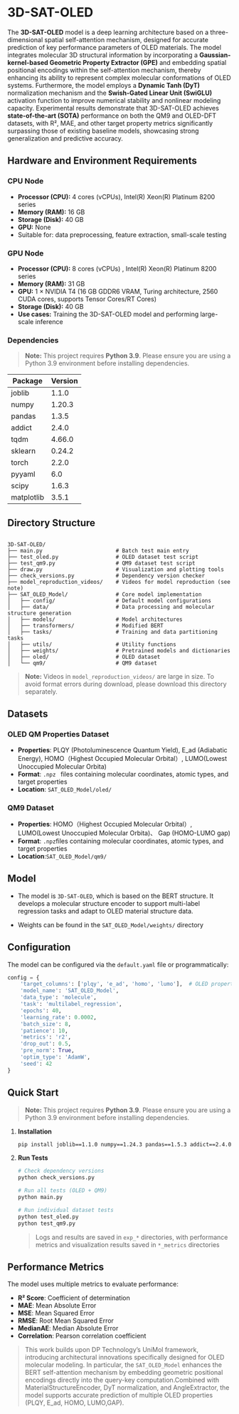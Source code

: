 # 3D-SAT-OLED 

The **3D-SAT-OLED** model is a deep learning architecture based on a three-dimensional spatial self-attention mechanism, designed for accurate prediction of key performance parameters of OLED materials. The model integrates molecular 3D structural information by incorporating a **Gaussian-kernel-based Geometric Property Extractor (GPE)** and embedding spatial positional encodings within the self-attention mechanism, thereby enhancing its ability to represent complex molecular conformations of OLED systems. Furthermore, the model employs a **Dynamic Tanh (DyT)** normalization mechanism and the **Swish-Gated Linear Unit (SwiGLU)** activation function to improve numerical stability and nonlinear modeling capacity. Experimental results demonstrate that 3D-SAT-OLED achieves **state-of-the-art (SOTA)** performance on both the QM9 and OLED-DFT datasets, with R², MAE, and other target property metrics significantly surpassing those of existing baseline models, showcasing strong generalization and predictive accuracy.

## **Hardware and Environment Requirements**

### CPU Node
- **Processor (CPU):** 4 cores (vCPUs), Intel(R) Xeon(R) Platinum 8200 series
- **Memory (RAM):** 16 GB  
- **Storage (Disk):** 40 GB  
- **GPU:** None  
- Suitable for: data preprocessing, feature extraction, small-scale testing

### GPU Node

- **Processor (CPU):** 8 cores (vCPUs) , Intel(R) Xeon(R) Platinum 8200 series
- **Memory (RAM):** 31 GB  
- **GPU:** 1 × NVIDIA T4 (16 GB GDDR6 VRAM, Turing architecture, 2560 CUDA cores, supports Tensor Cores/RT Cores)
- **Storage (Disk):** 40 GB  
- **Use cases:** Training the 3D-SAT-OLED model and performing large-scale inference

### Dependencies

> **Note:** This project requires **Python 3.9**. Please ensure you are using a Python 3.9 environment before installing dependencies.

| Package    | Version |
| ---------- | ------- |
| joblib     | 1.1.0   |
| numpy      | 1.20.3  |
| pandas     | 1.3.5   |
| addict     | 2.4.0   |
| tqdm       | 4.66.0  |
| sklearn    | 0.24.2  |
| torch      | 2.2.0   |
| pyyaml     | 6.0     |
| scipy      | 1.6.3   |
| matplotlib | 3.5.1   |

## Directory Structure

## 

```
3D-SAT-OLED/
├── main.py                       # Batch test main entry
├── test_oled.py                  # OLED dataset test script
├── test_qm9.py                   # QM9 dataset test script
├── draw.py                       # Visualization and plotting tools
├── check_versions.py             # Dependency version checker
├── model_reproduction_videos/    # Videos for model reproduction (see note)
├── SAT_OLED_Model/               # Core model implementation
│   ├── config/                   # Default model configurations
│   ├── data/                     # Data processing and molecular structure generation
│   ├── models/                   # Model architectures
│   ├── transformers/             # Modified BERT 
│   ├── tasks/                    # Training and data partitioning tasks
│   ├── utils/                    # Utility functions
│   ├── weights/                  # Pretrained models and dictionaries
│   ├── oled/                     # OLED dataset
│   └── qm9/                      # QM9 dataset
```

> **Note:** Videos in `model_reproduction_videos/` are large in size. To avoid format errors during download, please download this directory separately.

## Datasets

### OLED QM Properties Dataset

- **Properties**: PLQY (Photoluminescence Quantum Yield), E_ad (Adiabatic Energy), HOMO（Highest Occupied Molecular Orbital）, LUMO(Lowest Unoccupied Molecular Orbita)
- **Format**: `.npz ` files containing molecular coordinates, atomic types, and target properties
- **Location**: `SAT_OLED_Model/oled/`

### QM9 Dataset

- **Properties**: HOMO（Highest Occupied Molecular Orbital）, LUMO(Lowest Unoccupied Molecular Orbita)、 Gap (HOMO-LUMO gap)
- **Format**: `.npz`files containing molecular coordinates, atomic types, and target properties
- **Location**:`SAT_OLED_Model/qm9/`

## Model 

- The  model is `3D-SAT-OLED`, which is based on the BERT structure. It develops a molecular structure encoder  to support multi-label regression tasks and adapt to OLED material structure data.

- Weights can be found in the `SAT_OLED_Model/weights/` directory

## Configuration

The model can be configured via the `default.yaml` file or programmatically:

```python
config = {
    'target_columns': ['plqy', 'e_ad', 'homo', 'lumo'],  # OLED properties
    'model_name': 'SAT_OLED_Model',
    'data_type': 'molecule',
    'task': 'multilabel_regression',
    'epochs': 40,
    'learning_rate': 0.0002,
    'batch_size': 8,
    'patience': 10,
    'metrics': 'r2',
    'drop_out': 0.5,
    'pre_norm': True,
    'optim_type': 'AdamW',
    'seed': 42
}
```


## Quick Start

>**Note:** This project requires **Python 3.9**. Please ensure you are using a Python 3.9 environment before installing dependencies.

1. **Installation**

   ```bash
   pip install joblib==1.1.0 numpy==1.24.3 pandas==1.5.3 addict==2.4.0 tqdm==4.66.4 scikit-learn==0.24.2 torch==2.2.0 pyyaml==6.0.1 scipy==1.13.1
   ```

2. **Run Tests**

   ```bash
   # Check dependency versions
   python check_versions.py
   
   # Run all tests (OLED + QM9)
   python main.py
   
   # Run individual dataset tests
   python test_oled.py
   python test_qm9.py
   ```

   > Logs and results are saved in `exp_*` directories, with performance metrics and visualization results saved in `*_metrics` directories

## Performance Metrics

The model uses multiple metrics to evaluate performance:

- **R² Score**: Coefficient of determination
- **MAE**: Mean Absolute Error
- **MSE**: Mean Squared Error
- **RMSE**: Root Mean Squared Error
- **MedianAE**: Median Absolute Error
- **Correlation**: Pearson correlation coefficient

> This work builds upon DP Technology’s UniMol framework, introducing architectural innovations specifically designed for OLED molecular modeling.
>  In particular, the `SAT_OLED_Model` enhances the BERT self-attention mechanism by embedding geometric positional encodings directly into the query-key computation.Combined with MaterialStructureEncoder, DyT normalization, and AngleExtractor, the model supports accurate prediction of multiple OLED properties (PLQY, E_ad, HOMO, LUMO,GAP).
